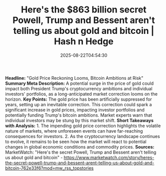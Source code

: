 ﻿---
title: "Here's the $863 billion secret Powell, Trump and Bessent aren't telling us about gold and bitcoin | Hash n Hedge"
date: "2025-08-22T04:54:30"
category: "Markets"
summary: ""
slug: "heres-the-863-billion-secret-powell-trump-and-bessent-arent-"
source_urls:
  - ""
seo:
  title: "Here's the $863 billion secret Powell, Trump and Bessent aren't telling us about gold and bitcoin | Hash n Hedge | Hash n Hedge"
  description: ""
  keywords: ["news", "markets", "brief"]
---
**Headline:** "Gold Price Reckoning Looms, Bitcoin Ambitions at Risk"  **Summary Meta Description:** A potential surge in the price of gold could impact both President Trump's cryptocurrency ambitions and individual investors' portfolios, as a long-anticipated market correction looms on the horizon.  **Key Points:**   The gold price has been artificially suppressed for years, setting up an inevitable correction.  This correction could spark a significant increase in gold prices, impacting investor portfolios and potentially funding Trump's bitcoin ambitions.  Market experts warn that individual investors may be stung by this market shift.  **Short Takeaways with Analysis:**  1. The impending gold price correction highlights the volatile nature of markets, where unforeseen events can have far-reaching consequences for investors. 2. As the cryptocurrency landscape continues to evolve, it remains to be seen how the market will react to potential changes in global economic conditions and commodity prices.  **Sources:**  MarketWatch: "Here's the secret Powell, Trump and Bessent aren't telling us about gold and bitcoin" - https://www.marketwatch.com/story/heres-the-secret-powell-trump-and-bessent-arent-telling-us-about-gold-and-bitcoin-762e33f6?mod=mw_rss_topstories